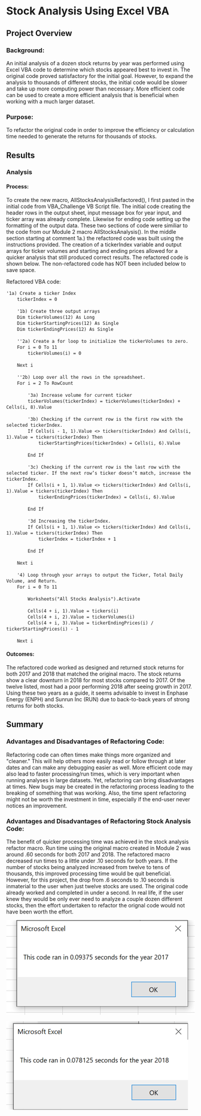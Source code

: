 # Stock Analysis Using Excel VBA

## Project Overview

### Background:
An initial analysis of a dozen stock returns by year was performed using Excel VBA code to determine which stocks appeared best to invest in. The original code proved satisfactory for the initial goal. However, to expand the analysis to thousands of different stocks, the initial code would be slower and take up more computing power than necessary. More efficient code can be used to create a more efficient analysis that is beneficial when working with a much larger dataset.

### Purpose:
To refactor the original code in order to improve the efficiency or calculation time needed to generate the returns for thousands of stocks.

## Results

### Analysis
#### Process:
To create the new macro, AllStocksAnalysisRefactored(), I first pasted in the initial code from VBA_Challenge VB Script file. The initial code creating the header rows in the output sheet, input message box for year input, and ticker array was already complete. Likewise for ending code setting up the formatting of the output data. These two sections of code were similiar to the code from our Module 2 macro AllStocksAnalysis(). In the middle section starting at comment 1a.) the refactored code was built using the instructions provided. The creation of a tickerIndex variable and output arrays for ticker volumes and starting and ending prices allowed for a quicker analysis that still produced correct results. The refactored code is shown below. The non-refactored code has NOT been included below to save space.

Refactored VBA code:
```
'1a) Create a ticker Index
    tickerIndex = 0
    
    '1b) Create three output arrays
    Dim tickerVolumes(12) As Long
    Dim tickerStartingPrices(12) As Single
    Dim tickerEndingPrices(12) As Single
     
    ''2a) Create a for loop to initialize the tickerVolumes to zero.
    For i = 0 To 11
        tickerVolumes(i) = 0

    Next i
    
    ''2b) Loop over all the rows in the spreadsheet.
    For i = 2 To RowCount
    
        '3a) Increase volume for current ticker
        tickerVolumes(tickerIndex) = tickerVolumes(tickerIndex) + Cells(i, 8).Value
        
        '3b) Checking if the current row is the first row with the selected tickerIndex.
        If Cells(i - 1, 1).Value <> tickers(tickerIndex) And Cells(i, 1).Value = tickers(tickerIndex) Then
            tickerStartingPrices(tickerIndex) = Cells(i, 6).Value
        
        End If
            
        '3c) Checking if the current row is the last row with the selected ticker. If the next row’s ticker doesn’t match, increase the tickerIndex.
        If Cells(i + 1, 1).Value <> tickers(tickerIndex) And Cells(i, 1).Value = tickers(tickerIndex) Then
            tickerEndingPrices(tickerIndex) = Cells(i, 6).Value
            
        End If
        
        '3d Increasing the tickerIndex.
        If Cells(i + 1, 1).Value <> tickers(tickerIndex) And Cells(i, 1).Value = tickers(tickerIndex) Then
            tickerIndex = tickerIndex + 1
            
        End If
                    
    Next i
    
    '4) Loop through your arrays to output the Ticker, Total Daily Volume, and Return.
    For i = 0 To 11
        
        Worksheets("All Stocks Analysis").Activate
       
        Cells(4 + i, 1).Value = tickers(i)
        Cells(4 + i, 2).Value = tickerVolumes(i)
        Cells(4 + i, 3).Value = tickerEndingPrices(i) / tickerStartingPrices(i) - 1
    
    Next i
```
#### Outcomes:
The refactored code worked as designed and returned stock returns for both 2017 and 2018 that matched the original macro. The stock returns show a clear downturn in 2018 for most stocks compared to 2017. Of the twelve listed, most had a poor performing 2018 after seeing growth in 2017. Using these two years as a guide, it seems advisable to invest in Enphase Energy (ENPH) and Sunrun Inc (RUN) due to back-to-back years of strong returns for both stocks.



## Summary

### Advantages and Disadvantages of Refactoring Code:
Refactoring code can often times make things more organized and "cleaner." This will help others more easily read or follow through at later dates and can make any debugging easier as well. More efficient code may also lead to faster processing/run times, which is very important when running analyses in large datasets. Yet, refactoring can bring disadvantages at times. New bugs may be created in the refactoring process leading to the breaking of something that was working. Also, the time spent refactoring might not be worth the investment in time, especially if the end-user never notices an improvement.

### Advantages and Disadvantages of Refactoring Stock Analysis Code:

The benefit of quicker processing time was achieved in the stock analysis refactor macro. Run time using the original macro created in Module 2 was around .60 seconds for both 2017 and 2018. The refactored macro decreased run times to a little under .10 seconds for both years. If the number of stocks being analyzed increased from twelve to tens of thousands, this improved processing time would be quit beneficial. However, for this project, the drop from .6 seconds to .10 seconds is inmaterial to the user when just twelve stocks are used. The original code already worked and completed in under a second. In real life, if the user knew they would be only ever need to analyze a couple dozen different stocks, then the effort undertaken to refactor the orignal code would not have been worth the effort.

![VBA_Challenge_2017](https://github.com/bfox87/stock-analysis/blob/main/Resources/VBA_Challenge_2017.PNG)

![VBA_Challenge_2018](https://github.com/bfox87/stock-analysis/blob/main/Resources/VBA_Challenge_2018.PNG)
